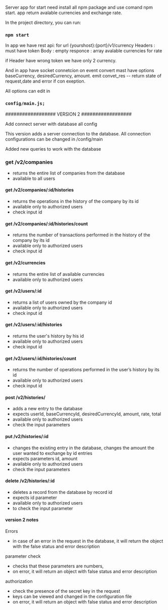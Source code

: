 Server app for start need install all npm package and use comand npm start.
app return avalable currencies and exchange rate.

In the project directory, you can run:

### `npm start`

In app we have rest api: 
for url {yourshost}:{port}/v1/currency
    Headers : must have token
    Body : empty
    responce : array avalable currencies for rate

if Header have wrong token we have only 2 currency.
    
And in app have socket connetcion 
    on event convert mast have options baseCurrency, desiredCurrency, amount.
    emit convet_res -- return state of request,date and error if con exeption.

All options can edit in  

### `config/main.js;`

################## VERSION 2  ##################

Add connect server with database all config

This version adds a server connection to the database.
All connection configurations can be changed in /config/main

Added new queries to work with the database

### get /v2/companies
- returns the entire list of companies from the database
- available to all users

#### get /v2/companies/:id/histories
- returns the operations in the history of the company by its id
- available only to authorized users
- check input id

#### get /v2/companies/:id/histories/count
- returns the number of transactions performed in the history of the company by its id
- available only to authorized users
- check input id

#### get /v2/currencies
- returns the entire list of available currencies
- available only to authorized users

#### get /v2/users/:id
- returns a list of users owned by the company id
- available only to authorized users
- check input id

#### get /v2/users/:id/histories
- returns the user's history by his id
- available only to authorized users
- check input id

#### get /v2/users/:id/histories/count
- returns the number of operations performed in the user’s history by its id
- available only to authorized users
- check input id

#### post /v2/histories/
- adds a new entry to the database
- expects userId, baseCurrencyId, desiredCurrencyId, amount, rate, total
- available only to authorized users
- check the input parameters

#### put /v2/histories/:id
- changes the existing entry in the database, changes the amount the user wanted to exchange by id entries
- expects parameters id, amount
- available only to authorized users
- check the input parameters

#### delete /v2/histories/:id
- deletes a record from the database by record id
- expects id parameter
- available only to authorized users
- to check the input parameter

#### version 2 notes

Errors
- in case of an error in the request in the database, it will return the object with the false status and error description

parameter check
- checks that these parameters are numbers,
- on error, it will return an object with false status and error description

authorization
- check the presence of the secret key in the request
- keys can be viewed and changed in the configuration file
- on error, it will return an object with false status and error description
